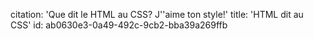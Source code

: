 citation: 'Que dit le HTML au CSS? J''aime ton style!'
title: 'HTML dit au CSS'
id: ab0630e3-0a49-492c-9cb2-bba39a269ffb

